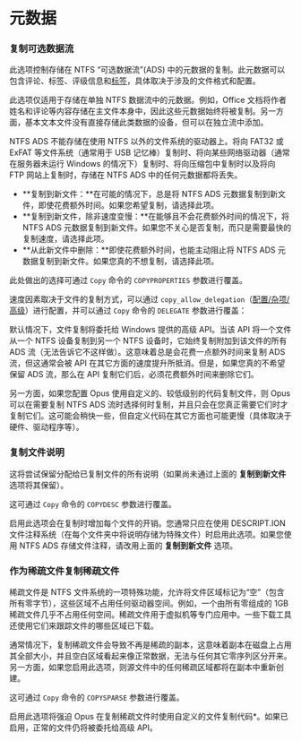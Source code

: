 # 元数据

### 复制可选数据流

此选项控制存储在 NTFS “可选数据流”(ADS) 中的元数据的复制。此元数据可以包含评论、标签、评级信息和[标签](%2FManual%2Ffile_operations%2Flabels.zh.md)，具体取决于涉及的文件格式和配置。

此选项仅适用于存储在单独 NTFS 数据流中的元数据。例如，Office 文档将作者姓名和评论等内容存储在主文件本身中，因此这些元数据始终将被复制。另一方面，基本文本文件没有直接存储此类数据的设备，但可以在独立流中添加。

NTFS ADS 不能存储在使用 NTFS 以外的文件系统的驱动器上。将向 FAT32 或 ExFAT 等文件系统（通常用于 USB 记忆棒）复制时、将向某些网络驱动器（通常在服务器未运行 Windows 的情况下）复制时、将向压缩包中复制时以及将向 FTP 网站上复制时，存储在 NTFS ADS 中的任何元数据都将丢失。

- **复制到新文件：**在可能的情况下，总是将 NTFS ADS 元数据复制到新文件，即使花费额外时间。如果您希望复制，请选择此项。
- **复制到新文件，除非速度变慢：**在能够且不会花费额外时间的情况下，将 NTFS ADS 元数据复制到新文件。如果您不关心是否复制，而只是需要最快的复制速度，请选择此项。
- **从此新文件中删除：**即使花费额外时间，也能主动阻止将 NTFS ADS 元数据复制到新文件。如果您真的不想复制，请选择此项。

此处做出的选择可通过 `Copy` 命令的 `COPYPROPERTIES` 参数进行覆盖。

速度因素取决于文件的复制方式，可以通过 `copy_allow_delegation`（[配置/杂项/高级](%2F%2Fmiscellaneous%2Fadvanced_options.zh.md)）进行配置，并可以通过 `Copy` 命令的 `DELEGATE` 参数进行覆盖：

默认情况下，文件复制将委托给 Windows 提供的高级 API。当该 API 将一个文件从一个 NTFS 设备复制到另一个 NTFS 设备时，它始终复制附加到该文件的所有 ADS 流（无法告诉它不这样做）。这意味着总是会花费一点额外时间来复制 ADS 流，但这通常会被 API 在其它方面的速度提升所抵消。但是，如果您真的不希望保留 ADS 流，那么在 API 复制它们后，必须花费额外时间来删除它们。

另一方面，如果您配置 Opus 使用自定义的、较低级别的代码复制文件，则 Opus 可以在需要复制 NTFS ADS 流时选择何时复制，并且只会在您真正需要它们时才复制它们。这可能会稍快一些，但自定义代码在其它方面也可能更慢（具体取决于硬件、驱动程序等）。

### 复制文件说明

这将尝试保留分配给已复制文件的所有说明（如果尚未通过上面的 **复制到新文件** 选项将其保留）。

这可通过 `Copy` 命令的 `COPYDESC` 参数进行覆盖。

启用此选项会在复制时增加每个文件的开销。您通常只应在使用 DESCRIPT.ION 文件注释系统（在每个文件夹中将说明存储为特殊文件）时启用此选项。如果您使用 NTFS ADS 存储文件注释，请改用上面的 **复制到新文件** 选项。

### 作为稀疏文件复制稀疏文件

稀疏文件是 NTFS 文件系统的一项特殊功能，允许将文件区域标记为“空”（包含所有零字节），这些区域不占用任何驱动器空间。例如，一个由所有零组成的 1GB 稀疏文件几乎不占用任何空间。稀疏文件用于虚拟机等专门应用中。一些下载工具还使用它们来跟踪文件的哪些区域已下载。

通常情况下，复制稀疏文件会导致不再是稀疏的副本，这意味着副本在磁盘上占用其全部大小，并且空白区域看起来像正常数据，无法与任何其它零序列区分开来。另一方面，如果您启用此选项，则源文件中的任何稀疏区域都将在副本中重新创建。

这可通过 `Copy` 命令的 `COPYSPARSE` 参数进行覆盖。

启用此选项将强迫 Opus 在复制稀疏文件时使用自定义的文件复制代码*。如果已启用，正常的文件仍将被委托给高级 API。